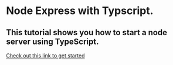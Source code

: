 # Node Express with Typscript.

## This tutorial shows you how to start a node server using TypeScript.
[Check out this link to get started](https://medium.com/javascript-in-plain-english/typescript-with-node-and-express-js-why-when-and-how-eb6bc73edd5d)
